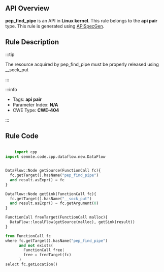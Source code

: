 ---
---


## API Overview
**pep_find_pipe** is an API in **Linux kernel**. This rule belongs to the **api pair** type. This rule is generated using [APISpecGen](../../tools/APISpecGen).
## Rule Description

:::tip

The resource acquired by pep_find_pipe must be properly released using __sock_put

:::

:::info

- Tags: **api pair**
- Parameter Index: **N/A**
- CWE Type: **CWE-404**

:::

## Rule Code
```python

    import cpp
import semmle.code.cpp.dataflow.new.DataFlow


DataFlow::Node getSource(FunctionCall fc){
  fc.getTarget().hasName("pep_find_pipe")
  and result.asExpr() = fc
}

DataFlow::Node getSink(FunctionCall fc){
  fc.getTarget().hasName("__sock_put")
  and result.asExpr() = fc.getArgument(0)
}

FunctionCall freeTarget(FunctionCall malloc){
  DataFlow::localFlow(getSource(malloc), getSink(result))
}

from FunctionCall fc
where fc.getTarget().hasName("pep_find_pipe")
      and not exists(
        FunctionCall free| 
        free = freeTarget(fc)
      )
select fc.getLocation()

    
```